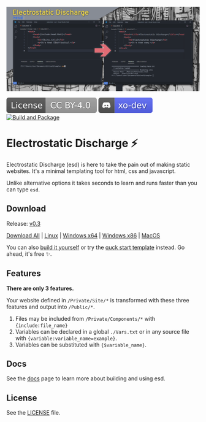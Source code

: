 ![](Docs/Example.png)

[![License: CC BY 4.0](</Docs/License CC BY-4.0.svg>)](LICENSE.md)   [![Join Discord](/Docs/discord.svg)](https://discord.gg/6J2DQNPQjP) [![Build and Package](https://github.com/xoorath/esd/actions/workflows/cmake.yml/badge.svg)](https://github.com/xoorath/esd/actions/workflows/cmake.yml)

# Electrostatic Discharge ⚡

Electrostatic Discharge (esd) is here to take the pain out of making static websites. It's a minimal templating tool for html, css and javascript.

Unlike alternative options it takes seconds to learn and runs faster than you can type `esd`.

## Download

Release: [v0.3](https://github.com/xoorath/esd/releases/tag/v0.3)

[Download All](https://github.com/xoorath/esd/releases/download/v0.3/esd.zip) | [Linux](https://github.com/xoorath/esd/releases/download/v0.3/esd.linux.zip) | [Windows x64](https://github.com/xoorath/esd/releases/download/v0.3/esd.win64.zip) | [Windows x86](https://github.com/xoorath/esd/releases/download/v0.3/esd.win32.zip) | [MacOS](https://github.com/xoorath/esd/releases/download/v0.3/esd.macos.zip)

 You can also [build it yourself](Docs/Build.md) or try the [quck start template](https://github.com/xoorath/esd-template/generate) instead. Go ahead, it's free ✨.

## Features

**There are only 3 features.**

Your website defined in `/Private/Site/*` is transformed with these three features and output into `/Public/*`.

1. Files may be included from `/Private/Components/*` with `{include:file_name}`
2. Variables can be declared in a global `./Vars.txt` or in any source file with `{variable:variable_name=example}`.
3. Variables can be substituted with `{$variable_name}`.


## Docs

See the [docs](/Docs/Readme.md) page to learn more about building and using esd.

## License

See the [LICENSE](LICENSE.md) file.
